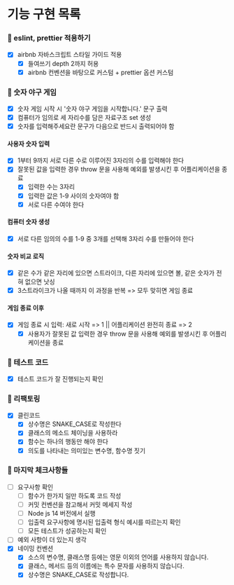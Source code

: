 # 기능 구현 목록

### 📌 eslint, prettier 적용하기

- [x] airbnb 자바스크립트 스타일 가이드 적용
  - [x] 들여쓰기 depth 2까지 허용
  - [x] airbnb 컨벤션을 바탕으로 커스텀 + prettier 옵션 커스텀

### 📌 숫자 야구 게임

- [x] 숫자 게임 시작 시 '숫자 야구 게임을 시작합니다.' 문구 출력
- [x] 컴퓨터가 임의로 세 자리수를 담은 자료구조 set 생성
- [x] 숫자를 입력해주세요란 문구가 다음으로 반드시 출력되어야 함

#### 사용자 숫자 입력

- [x] 1부터 9까지 서로 다른 수로 이루어진 3자리의 수를 입력해야 한다
- [x] 잘못된 값을 입력한 경우 throw 문을 사용해 예외를 발생시킨 후 어플리케이션을 종료
  - [x] 입력한 수는 3자리
  - [x] 입력한 값은 1-9 사이의 숫자여야 함
  - [x] 서로 다른 수여야 한다

#### 컴퓨터 숫자 생성

- [x] 서로 다른 임의의 수를 1-9 중 3개를 선택해 3자리 수를 만들어야 한다

#### 숫자 비교 로직

- [x] 같은 수가 같은 자리에 있으면 스트라이크, 다른 자리에 있으면 볼, 같은 숫자가 전혀 없으면 낫싱
- [x] 3스트라이크가 나올 때까지 이 과정을 반복 => 모두 맞히면 게임 종료

#### 게임 종료 이후

- [x] 게임 종료 시 입력: 새로 시작 => 1 || 어플리케이션 완전히 종료 => 2
  - [x] 사용자가 잘못된 값 입력한 경우 throw 문을 사용해 예외를 발생시킨 후 어플리케이션을 종료

### 📌 테스트 코드

- [x] 테스트 코드가 잘 진행되는지 확인

### 📌 리팩토링

- [x] 클린코드
  - [x] 상수명은 SNAKE_CASE로 작성한다
  - [x] 클래스의 메소드 체이닝을 사용하라
  - [x] 함수는 하나의 행동만 해야 한다
  - [x] 의도를 나타내는 의미있는 변수명, 함수명 짓기

### 📌 마지막 체크사항들

- [ ] 요구사항 확인
  - [ ] 함수가 한가지 일만 하도록 코드 작성
  - [ ] 커밋 컨벤션을 참고해서 커밋 메세지 작성
  - [ ] Node js 14 버전에서 실행
  - [ ] 입출력 요구사항에 명시된 입출력 형식 예시를 따르는지 확인
  - [ ] 모든 테스트가 성공하는지 확인
- [ ] 예외 사항이 더 있는지 생각
- [x] 네이밍 컨벤션
  - [x] 소스의 변수명, 클래스명 등에는 영문 이외의 언어를 사용하지 않습니다.
  - [x] 클래스, 메서드 등의 이름에는 특수 문자를 사용하지 않습니다.
  - [x] 상수명은 SNAKE_CASE로 작성합니다.
